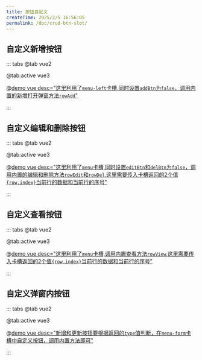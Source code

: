 ```yaml
---
title: 按钮自定义
createTime: 2025/2/5 16:56:05
permalink: /doc/crud-btn-slot/
---
```

## 自定义新增按钮

::: tabs
@tab vue2

@tab:active vue3

@[demo vue desc="这里利用了`menu-left`卡槽,同时设置`addBtn`为`false`，调用内置的新增打开弹窗方法`rowAdd`"](../../../examples/crud/crud-btn/add.vue)

:::


## 自定义编辑和删除按钮

::: tabs
@tab vue2

@tab:active vue3

@[demo vue desc="这里利用了`menu`卡槽,同时设置`editBtn`和`delBtn`为`false`，调用内置的编辑和删除方法`rowEdit`和`rowDel`,这里需要传入卡槽返回的2个值`{row,index}`当前行的数据和当前行的序号"](../../../examples/crud/crud-btn/menu.vue)

:::


## 自定义查看按钮

::: tabs
@tab vue2

@tab:active vue3

@[demo vue desc="这里利用了`menu`卡槽,调用内置查看方法`rowView`,这里需要传入卡槽返回的2个值`{row,index}`当前行的数据和当前行的序号"](../../../examples/crud/crud-btn/view.vue)

:::

## 自定义弹窗内按钮

::: tabs
@tab vue2

@tab:active vue3

@[demo vue desc="新增和更新按钮要根据返回的`type`值判断，在`menu-form`卡槽中自定义按钮，调用内置方法即可"](../../../examples/crud/crud-btn/dialog.vue)

:::